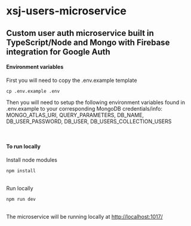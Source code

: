 # xsj-users-microservice

## Custom user auth microservice built in TypeScript/Node and Mongo with Firebase integration for Google Auth

#### Environment variables
<p>First you will need to copy the .env.example template</p>
<code>cp .env.example .env</code>

<p>Then you will need to setup the following environment variables found in .env.example to your corresponding MongoDB credentials/info:
MONGO_ATLAS_URI,
QUERY_PARAMETERS,
DB_NAME,
DB_USER_PASSWORD,
DB_USER,
DB_USERS_COLLECTION_USERS
</p>
<br/>

#### To run locally
<p>Install node modules</p>
<code>npm install</code>
<br></br>

<p>Run locally</p>
<code>npm run dev</code>
<br></br>

<p>The microservice will be running locally at <a href="http://localhost:1017/">http://localhost:1017/</a> </p>
